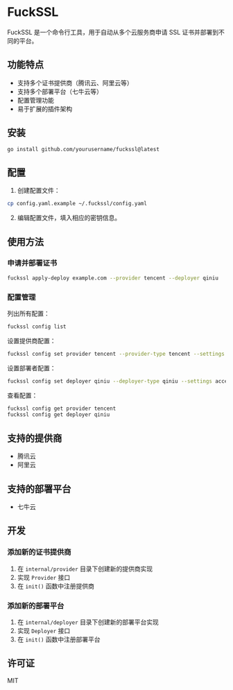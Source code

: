 # FuckSSL

FuckSSL 是一个命令行工具，用于自动从多个云服务商申请 SSL 证书并部署到不同的平台。

## 功能特点

- 支持多个证书提供商（腾讯云、阿里云等）
- 支持多个部署平台（七牛云等）
- 配置管理功能
- 易于扩展的插件架构

## 安装

```bash
go install github.com/yourusername/fuckssl@latest
```

## 配置

1. 创建配置文件：

```bash
cp config.yaml.example ~/.fuckssl/config.yaml
```

2. 编辑配置文件，填入相应的密钥信息。

## 使用方法

### 申请并部署证书

```bash
fuckssl apply-deploy example.com --provider tencent --deployer qiniu
```

### 配置管理

列出所有配置：
```bash
fuckssl config list
```

设置提供商配置：
```bash
fuckssl config set provider tencent --provider-type tencent --settings secret_id=xxx,secret_key=xxx
```

设置部署者配置：
```bash
fuckssl config set deployer qiniu --deployer-type qiniu --settings access_key=xxx,secret_key=xxx,bucket=xxx,domain=xxx
```

查看配置：
```bash
fuckssl config get provider tencent
fuckssl config get deployer qiniu
```

## 支持的提供商

- 腾讯云
- 阿里云

## 支持的部署平台

- 七牛云

## 开发

### 添加新的证书提供商

1. 在 `internal/provider` 目录下创建新的提供商实现
2. 实现 `Provider` 接口
3. 在 `init()` 函数中注册提供商

### 添加新的部署平台

1. 在 `internal/deployer` 目录下创建新的部署平台实现
2. 实现 `Deployer` 接口
3. 在 `init()` 函数中注册部署平台

## 许可证

MIT 